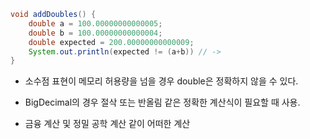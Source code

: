 
```java
void addDoubles() {
	double a = 100.00000000000005;
	double b = 100.00000000000004;
	double expected = 200.00000000000009;
	System.out.println(expected != (a+b)) // ->
}
```

- 소수점 표현이 메모리 허용량을 넘을 경우 double은 정확하지 않을 수 있다.
- BigDecimal의 경우 절삭 또는 반올림 같은 정확한 계산식이 필요할 때 사용.

- 금융 계산 및 정밀 공학 계산 같이 어떠한 계산
